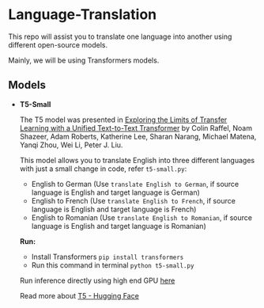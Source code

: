 # Language-Translation
This repo will assist you to translate one language into another using different open-source models.

Mainly, we will be using Transformers models.

## Models

* **T5-Small**

  The T5 model was presented in [Exploring the Limits of Transfer Learning with a Unified Text-to-Text Transformer](https://arxiv.org/pdf/1910.10683.pdf) by Colin Raffel, Noam Shazeer, Adam Roberts, Katherine Lee, Sharan Narang, Michael Matena, Yanqi Zhou, Wei Li, Peter J. Liu.

  This model allows you to translate English into three different languages with just a small change in code, refer `t5-small.py`:
  * English to German (Use `translate English to German`, if source language is English and target language is German)
  * English to French (Use `translate English to French`, if source language is English and target language is French)
  * English to Romanian (Use `translate English to Romanian`, if source language is English and target language is Romanian)
  
  **Run:**
   * Install Transformers `pip install transformers`
   * Run this command in terminal `python t5-small.py`
  
  Run inference directly using high end GPU [here](https://huggingface.co/t5-small "t5-small")
  
  Read more about [T5 - Hugging Face](https://huggingface.co/transformers/model_doc/t5.html "T5 - Hugging Face")
